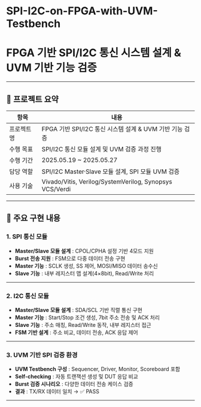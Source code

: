 # SPI-I2C-on-FPGA-with-UVM-Testbench

# FPGA 기반 SPI/I2C 통신 시스템 설계 & UVM 기반 기능 검증
---

## 📌 프로젝트 요약

| 항목 | 내용 |
| --- | --- |
| 프로젝트 명 | FPGA 기반 SPI/I2C 통신 시스템 설계 & UVM 기반 기능 검증 |
| 수행 목표 | SPI/I2C 통신 모듈 설계 및 UVM 검증 과정 진행 |
| 수행 기간 | 2025.05.19 ~ 2025.05.27 |
| 담당 역할 | SPI/I2C Master·Slave 모듈 설계, SPI 모듈 UVM 검증 |
| 사용 기술 | Vivado/Vitis, Verilog/SystemVerilog, Synopsys VCS/Verdi |

---

## 🔑 주요 구현 내용

### 1. SPI 통신 모듈
- **Master/Slave 모듈 설계** : CPOL/CPHA 설정 기반 4모드 지원
- **Burst 전송 지원** : FSM으로 다중 데이터 전송 구현
- **Master 기능** : SCLK 생성, SS 제어, MOSI/MISO 데이터 송수신
- **Slave 기능** : 내부 레지스터 맵 설계(4×8bit), Read/Write 처리

---

### 2. I2C 통신 모듈
- **Master/Slave 모듈 설계** : SDA/SCL 기반 직렬 통신 구현
- **Master 기능** : Start/Stop 조건 생성, 7bit 주소 전송 및 ACK 처리
- **Slave 기능** : 주소 매칭, Read/Write 동작, 내부 레지스터 접근
- **FSM 기반 설계** : 주소 비교, 데이터 전송, ACK 응답 제어

---

### 3. UVM 기반 SPI 검증 환경
- **UVM Testbench 구성** : Sequencer, Driver, Monitor, Scoreboard 포함
- **Self-checking** : 자동 트랜잭션 생성 및 DUT 응답 비교
- **Burst 검증 시나리오** : 다양한 데이터 전송 케이스 검증
- **결과** : TX/RX 데이터 일치 → ✅ PASS

---

